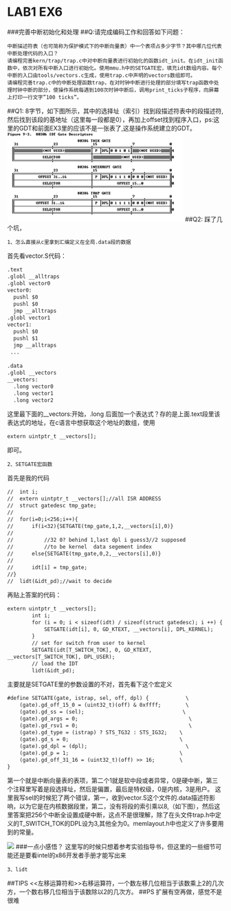 # LAB1 EX6
###完善中断初始化和处理 
##Q:请完成编码工作和回答如下问题：

    中断描述符表（也可简称为保护模式下的中断向量表）中一个表项占多少字节？其中哪几位代表中断处理代码的入口？
    请编程完善kern/trap/trap.c中对中断向量表进行初始化的函数idt_init。在idt_init函数中，依次对所有中断入口进行初始化。使用mmu.h中的SETGATE宏，填充idt数组内容。每个中断的入口由tools/vectors.c生成，使用trap.c中声明的vectors数组即可。
    请编程完善trap.c中的中断处理函数trap，在对时钟中断进行处理的部分填写trap函数中处理时钟中断的部分，使操作系统每遇到100次时钟中断后，调用print_ticks子程序，向屏幕上打印一行文字”100 ticks”。

##Q1:
8字节，如下图所示，其中的选择址（索引）找到段描述符表中的段描述符,然后找到该段的基地址（这里每一段都是0），再加上offset找到程序入口，ps:这里的GDT和前面EX3里的应该不是一张表了,这是操作系统建立的GDT。
![](../图片/image008.png)
##Q2:
踩了几个坑，

	1、怎么直接从c里拿到汇编定义在全局.data段的数据
首先看vector.S代码：
```
.text
.globl __alltraps
.globl vector0
vector0:
  pushl $0
  pushl $0
  jmp __alltraps
.globl vector1
vector1:
  pushl $0
  pushl $1
  jmp __alltraps
 ...

.data
.globl __vectors
__vectors:
  .long vector0
  .long vector1
  .long vector2
```
这里最下面的__vectors:开始，.long 后面加一个表达式？存的是上面.text段里该表达式的地址，在c语言中想获取这个地址的数组，使用
```
extern uintptr_t __vectors[];
```
即可。

	2、SETGATE宏函数
首先是我的代码
```
//	int i;
//	extern uintptr_t __vectors[];//all ISR ADDRESS
//	struct gatedesc tmp_gate;
//
//	for(i=0;i<256;i++){
//		if(i<32){SETGATE(tmp_gate,1,2,__vectors[i],0)}
//
//			//32 0? behind 1,last dpl i guess3//2 supposed
//			//to be kernel  data segement index
//		else{SETGATE(tmp_gate,0,2,__vectors[i],0)}
//
//		idt[i] = tmp_gate;
//}
//	lidt(&idt_pd);//wait to decide

```
再贴上答案的代码：
```
extern uintptr_t __vectors[];
	    int i;
	    for (i = 0; i < sizeof(idt) / sizeof(struct gatedesc); i ++) {
	        SETGATE(idt[i], 0, GD_KTEXT, __vectors[i], DPL_KERNEL);
	    }
		// set for switch from user to kernel
	    SETGATE(idt[T_SWITCH_TOK], 0, GD_KTEXT, __vectors[T_SWITCH_TOK], DPL_USER);
		// load the IDT
	    lidt(&idt_pd);
```
主要就是SETGATE里的参数设置的不对，首先看下这个宏定义
```
#define SETGATE(gate, istrap, sel, off, dpl) {            \
    (gate).gd_off_15_0 = (uint32_t)(off) & 0xffff;        \
    (gate).gd_ss = (sel);                                \
    (gate).gd_args = 0;                                    \
    (gate).gd_rsv1 = 0;                                    \
    (gate).gd_type = (istrap) ? STS_TG32 : STS_IG32;    \
    (gate).gd_s = 0;                                    \
    (gate).gd_dpl = (dpl);                                \
    (gate).gd_p = 1;                                    \
    (gate).gd_off_31_16 = (uint32_t)(off) >> 16;        \
}
```
第一个就是中断向量表的表项，第二个1就是软中段或者异常，0是硬中断，第三个注释里写着是段选择址，然后是偏置，最后是特权级，0是内核，3是用户。
这里我写sel的时候犯了两个错误，第一，收到vector.S这个文件的.data描述符影响，以为它是在内核数据段里，第二，没有将段的索引乘以8,（如下图），然后这里答案把256个中断全设置成硬中断，这点不是很理解，除了在头文件trap.h中定义的T_SWITCH_TOK的DPL设为3,其他全为0。memlayout.h中也定义了许多要用到的常量。


![](/home/oem/图片/image011.png)
###一点小感悟？
这里写的时候只想着参考实验指导书，但这里的一些细节可能还是要看intel的x86开发者手册才能写出来

	3、lidt
##TIPS
<<左移运算符和>>右移运算符，一个数左移几位相当于该数乘上2的几次方，一个数右移几位相当于该数除以2的几次方。
##PS
扩展有空再做，感觉不是很难